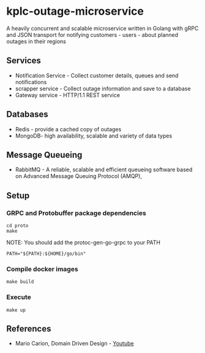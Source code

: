 # kplc-outage-microservice

A heavily concurrent and scalable microservice written in Golang with gRPC and JSON transport for notifying customers - users - about planned outages in their regions

## Services
 - Notification Service - Collect customer details, queues and  send notifications
 - scrapper service  - Collect outage information and save to a database
 - Gateway service   - HTTP/1.1 REST service 

## Databases
- Redis - provide a cached copy of outages 
- MongoDB- high availability, scalable and variety of data types

## Message Queueing
- RabbitMQ - A reliable, scalable and efficient queueing software based on Advanced Message Queuing Protocol (AMQP),

## Setup 
### GRPC and Protobuffer package dependencies
```shell
cd proto
make
```
NOTE: You should add the protoc-gen-go-grpc to your PATH

```shell
PATH="${PATH}:${HOME}/go/bin"
```

### Compile docker images
```shell
make build
```

### Execute
```shell
make up
```

## References
 - Mario Carion, Domain Driven Design - [Youtube](https://www.youtube.com/watch?v=LUvid5TJ81Y)